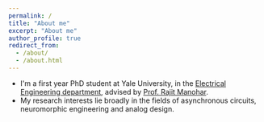 ```yaml
---
permalink: /
title: "About me"
excerpt: "About me"
author_profile: true
redirect_from:
  - /about/
  - /about.html
---
```


- I'm a first year PhD student at Yale University, in the [Electrical Engineering department](https://seas.yale.edu/departments/electrical-engineering), advised by [Prof. Rajit Manohar](https://csl.yale.edu/~rajit/).
- My research interests lie broadly in the fields of asynchronous circuits, neuromorphic engineering and analog design.

